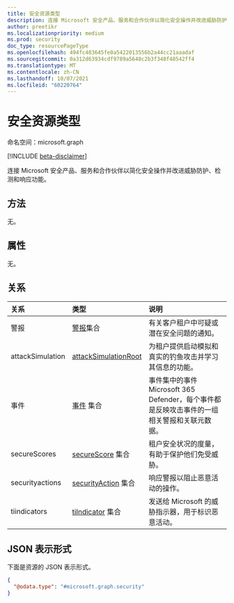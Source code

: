 ```yaml
---
title: 安全资源类型
description: 连接 Microsoft 安全产品、服务和合作伙伴以简化安全操作并改进威胁防护、检测和响应功能。
author: preetikr
ms.localizationpriority: medium
ms.prod: security
doc_type: resourcePageType
ms.openlocfilehash: 494fc483645fe0a5422013556b2a44cc21aaadaf
ms.sourcegitcommit: 0a312d63934cdf9789a5648c2b3f348f48542ff4
ms.translationtype: MT
ms.contentlocale: zh-CN
ms.lasthandoff: 10/07/2021
ms.locfileid: "60220764"
---
```

# <a name="security-resource-type"></a>安全资源类型

命名空间：microsoft.graph

[!INCLUDE [beta-disclaimer](../../includes/beta-disclaimer.md)]

连接 Microsoft 安全产品、服务和合作伙伴以简化安全操作并改进威胁防护、检测和响应功能。

## <a name="methods"></a>方法
无。

## <a name="properties"></a>属性
无。

## <a name="relationships"></a>关系
|关系|类型|说明|
|:---|:---|:---|
|警报|[警报](../resources/alert.md)集合|有关客户租户中可疑或潜在安全问题的通知。|
|attackSimulation|[attackSimulationRoot](../resources/attacksimulationroot.md)|为租户提供启动模拟和真实的钓鱼攻击并学习其信息的功能。|
|事件 | [事件](incident.md) 集合 | 事件集中的事件Microsoft 365 Defender，每个事件都是反映攻击事件的一组相关警报和关联元数据。|
|secureScores | [secureScore](securescores.md) 集合 | 租户安全状况的度量，有助于保护他们免受威胁。 |
|securityactions|[securityAction](../resources/securityaction.md) 集合|响应警报以阻止恶意活动的操作。|
|tiindicators|[tiIndicator](../resources/tiindicator.md) 集合|发送给 Microsoft 的威胁指示器，用于标识恶意活动。|

## <a name="json-representation"></a>JSON 表示形式
下面是资源的 JSON 表示形式。
<!-- {
  "blockType": "resource",
  "keyProperty": "id",
  "@odata.type": "microsoft.graph.security",
  "openType": false
}
-->
``` json
{
  "@odata.type": "#microsoft.graph.security"
}
```

